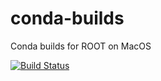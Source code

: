# conda-builds
Conda builds for ROOT on MacOS

[![Build Status](https://travis-ci.org/remenska/conda-builds.svg?branch=master)](https://travis-ci.org/remenska/conda-builds)
